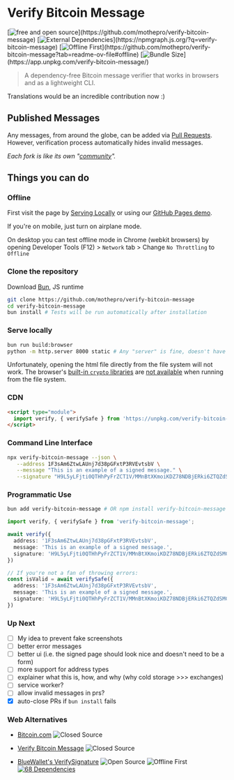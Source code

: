 # Verify Bitcoin Message

[![free and open source](https://img.shields.io/badge/source-open-success")](https://github.com/mothepro/verify-bitcoin-message) [![External Dependencies](https://img.shields.io/badge/dependencies-None-success")](https://npmgraph.js.org/?q=verify-bitcoin-message) [![Offline First](https://img.shields.io/badge/Internet-Not_Required-success")](https://github.com/mothepro/verify-bitcoin-message?tab=readme-ov-file#offline) [![Bundle Size](https://img.shields.io/badge/Bundle_Size-14kb-success")](https://app.unpkg.com/verify-bitcoin-message/)

> A dependency-free Bitcoin message verifier that works in browsers and as a lightweight CLI.

Translations would be an incredible contribution now :)

## Published Messages

Any messages, from around the globe, can be added via [Pull Requests](../../pulls).
However, verification process automatically hides invalid messages.

*Each fork is like its own "[community](../../forks)".*

## Things you can do

### Offline

First visit the page by [Serving Locally](#serve-locally) or using our [GitHub Pages demo](https://mothepro.github.io/verify-bitcoin-message).

If you're on mobile, just turn on airplane mode.

On desktop you can test offline mode in Chrome (webkit browsers) by opening Developer Tools (F12) > `Network` tab > Change `No Throttling` to `Offline`

### Clone the repository

   Download [Bun](https://bun.sh), JS runtime

   ```bash
   git clone https://github.com/mothepro/verify-bitcoin-message
   cd verify-bitcoin-message
   bun install # Tests will be run automatically after installation
   ```

### Serve locally

   ```bash
   bun run build:browser
   python -m http.server 8000 static # Any "server" is fine, doesn't have to be python
   ```

   Unfortunately, opening the html file directly from the file system will not work.
   The browser's [built-in `crypto` libraries](https://developer.mozilla.org/en-US/docs/Web/API/SubtleCrypto) are [not available](https://developer.mozilla.org/en-US/docs/Web/Security/Secure_Contexts) when running from the file system.

### CDN

   ```html
   <script type="module">
     import verify, { verifySafe } from 'https://unpkg.com/verify-bitcoin-message';
   </script>
   ```

### Command Line Interface

```bash
npx verify-bitcoin-message --json \
   --address 1F3sAm6ZtwLAUnj7d38pGFxtP3RVEvtsbV \
   --message "This is an example of a signed message." \
   --signature "H9L5yLFjti0QTHhPyFrZCT1V/MMnBtXKmoiKDZ78NDBjERki6ZTQZdSMCtkgoNmp17By9ItJr8o7ChX0XxY91nk="
```

### Programmatic Use

```bash
bun add verify-bitcoin-message # OR npm install verify-bitcoin-message
```

```typescript
import verify, { verifySafe } from 'verify-bitcoin-message';

await verify({
  address: '1F3sAm6ZtwLAUnj7d38pGFxtP3RVEvtsbV',
  message: 'This is an example of a signed message.',
  signature: 'H9L5yLFjti0QTHhPyFrZCT1V/MMnBtXKmoiKDZ78NDBjERki6ZTQZdSMCtkgoNmp17By9ItJr8o7ChX0XxY91nk='
})

// If you're not a fan of throwing errors:
const isValid = await verifySafe({
  address: '1F3sAm6ZtwLAUnj7d38pGFxtP3RVEvtsbV',
  message: 'This is an example of a signed message.',
  signature: 'H9L5yLFjti0QTHhPyFrZCT1V/MMnBtXKmoiKDZ78NDBjERki6ZTQZdSMCtkgoNmp17By9ItJr8o7ChX0XxY91nk='
})
```

### Up Next

- [ ] My idea to prevent fake screenshots
- [ ] better error messages
- [ ] better ui (i.e. the signed page should look nice and doesn't need to be a form)
- [ ] more support for address types
- [ ] explainer what this is, how, and why (why cold storage >>> exchanges)
- [ ] service worker?
- [ ] allow invalid messages in prs?
- [x] auto-close PRs if `bun install` fails

### Web Alternatives

- [Bitcoin.com](https://www.bitcoin.com/tools/verify-message/)
  ![Closed Source](https://img.shields.io/badge/source-closed-red)

- [Verify Bitcoin Message](https://www.verifybitcoinmessage.com/)
  ![Closed Source](https://img.shields.io/badge/source-closed-red)

- [BlueWallet's VerifySignature](https://bluewallet.github.io/VerifySignature?a=&m=&s=)
  ![Open Source](https://img.shields.io/badge/source-Open-success)
  ![Offline First](https://img.shields.io/badge/Internet-Not_Required-success)
  [![68 Dependencies](https://img.shields.io/badge/dependencies-68-yellow)](https://npmgraph.js.org/?q=bitcoinjs-message)
